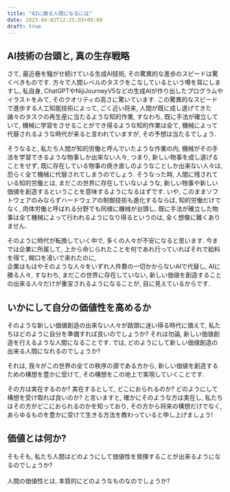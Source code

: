 ```yaml
---
title: "AIに勝る人間になるには"
date: 2023-04-02T12:25:03+09:00
draft: true
---
```


## AI技術の台頭と, 真の生存戦略
さて, 最近巷を騒がせ続けている生成AI技術, 
その驚異的な進歩のスピードは驚くべきものです. 
方々で人間レベルのタスクをこなしているという噂を耳にしますし, 私自身, 
ChatGPTやNijiJourneyV5などの生成AIが作り出したプログラムやイラストをみて, 
そのクオリティの高さに驚いています. この驚異的なスピードで進歩する人工知能技術によって,
ごく近い将来, 人間が既に成し遂げてきた諸々のタスクの再生産に当たるような知的作業, すなわち, 
既に手法が確立していて, 機械に学習をさせることができ得るような知的作業は全て,
機械によって代替されるような時代が来ると言われていますが, その予想は当たるでしょう.

そうなると, 私たち人間が知的労働と呼んでいたような作業の内, 機械がその手法を学習できるような物事しか出来ない人々,
つまり, 新しい物事を成し遂げることをせず, 既に存在している物事の焼き直しのようなことしか出来ない人々は,
恐らく全て機械に代替されてしまうのでしょう. そうなった時, 人間に残されている知的労働とは,
まだこの世界に存在していないような, 新しい物事や新しい価値を創造するということを意味するようになるはずです.
いや, このままソフトウェアのみならずハードウェアの制御技術も進化するならば, 知的労働だけでなく, 
肉体労働と呼ばれる分野でも同様に機械が台頭し, 既に手法が確立した物事は全て機械によって行われるようになり得るというのは,
全く想像に難くありません.

そのように時代が転換していく中で, 多くの人々が不安になると思います. 今までは企業に所属して, 
上から命じられたことを何であれ行っていればそれで給料を得て, 糊口を凌いで来れたのに,  
企業はもはやそのような人々をいずれ人件費の一切かからないAIで代替し, AIに勝る人々, すなわち,
まだこの世界に存在していない, 新しい価値を創造することの出来る人々だけが重宝されるようになることが, 目に見えているからです.

## いかにして自分の価値性を高めるか
そのような新しい価値創造の出来ない人々が路頭に迷い得る時代に備えて, 私たちはどのように自分を準備すれば良いのでしょうか?
それは勿論, 新しい価値創造を行えるような人間になることです. では, どのようにして新しい価値創造の出来る人間になれるのでしょうか?

それは, 我々がこの世界の全ての秩序の源である方から, 新しい価値を創造するための構想を豊かに受けて, その構想をこの地上で実現していくことです. 

その方は実在するのか? 実在するとして, どこにおられるのか? どのようにして構想を受け取れば良いのか? と言いますと, 
確かにそのような方は実在し, 私たちはその方がどこにおられるのかを知っており, その方から将来の構想だけでなく, 
あらゆるものを豊かに受けて生きる方法を教わっていると申し上げましょう!

## 価値とは何か?
そもそも, 私たち人間はどのようにして価値性を発揮することが出来るようになるのでしょうか? <br><br>
人間の価値性とは, 本質的にどのようなものなのでしょうか?
<!-- 
    ここで, 神様を愛することで人間はその価値性を発揮できるというRAPTさんのお話を紹介する
-->
